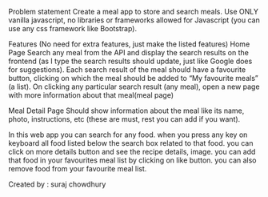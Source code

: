 Problem statement
Create a meal app to store and search meals. Use ONLY vanilla javascript, no libraries or frameworks allowed for Javascript (you can use any css framework like Bootstrap).

Features (No need for extra features, just make the listed features)
Home Page
Search any meal from the API and display the search results on the frontend (as I type the search results should update, just like Google does for suggestions).
Each search result of the meal should have a favourite button, clicking on which the meal should be added to “My favourite meals” (a list).
On clicking any particular search result (any meal), open a new page with more information about that meal(meal page)

Meal Detail Page
Should show information about the meal like its name, photo, instructions, etc (these are must, rest you can add if you want).

In this web app you can search for any food. when you press any key on keyboard all food listed below the search box related to that food.
you can click on more details button and see the recipe details, image.
you can add that food in your favourites meal list by clicking on like button.
you can also remove food from your favourite meal list.



Created by : suraj chowdhury
